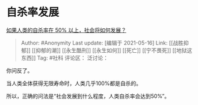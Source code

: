 # 自杀率发展
[如果人类的自杀率在 50% 以上，社会将如何发展？](https://www.zhihu.com/question/402423795/answer/1294163591)

> Author: #Anonymity
> Last update: [编辑于 2021-05-16]
> Link: [[战胜抑郁]] [[抑郁的潮]] [[永生酷刑]] [[永生如何]] [[死亡]] [[宁不畏死]] [[地狱这东西]]
> Tag: #社科
> 评论区：
> 泛讨论：

你问反了。

当人类全体获得无限寿命时，人类几乎100%都是自杀的。

所以，正确的问法是“社会发展到什么程度，人类自杀率会达到50%”。
